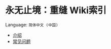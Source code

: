# 永无止境：重缝 Wiki索引

Language: `简体中文 (中国)`

- [介绍](https://github.com/DM-Earth/Cabricality/blob/packwiz/1.18.2/quilt/dev/dev/docs/readme/zh_cn.md)
- [常见问题](https://github.com/DM-Earth/Cabricality/blob/packwiz/1.18.2/quilt/dev/docs/faq/zh_cn.md)